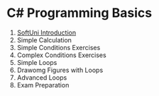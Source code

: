 # C# Programming Basics

1. <a href="" >SoftUni Introduction</a>
2. Simple Calculation
3. Simple Conditions Exercises
4. Complex Conditions Exercises
5. Simple Loops 
6. Drawomg Figures with Loops
7. Advanced Loops
8. Exam Preparation
